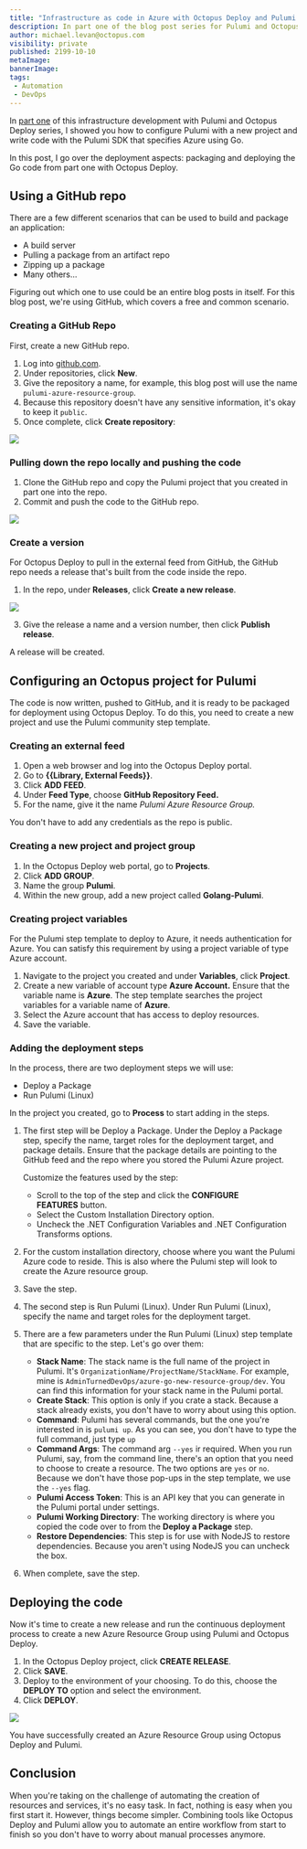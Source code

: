```yaml
---
title: "Infrastructure as code in Azure with Octopus Deploy and Pulumi: Part two"
description: In part one of the blog post series for Pulumi and Octopus Deploy, you learned how to configure Pulumi. In this post, you learn how to tie it together with Octopus Deploy.
author: michael.levan@octopus.com
visibility: private
published: 2199-10-10 
metaImage: 
bannerImage: 
tags:
 - Automation
 - DevOps
---
```


In [part one](add-link) of this infrastructure development with Pulumi and Octopus Deploy series, I showed you how to configure Pulumi with a new project and write code with the Pulumi SDK that specifies Azure using Go.

In this post, I go over the deployment aspects: packaging and deploying the Go code from part one with Octopus Deploy.

## Using a GitHub repo

There are a few different scenarios that can be used to build and package an application:

- A build server
- Pulling a package from an artifact repo
- Zipping up a package
- Many others...

Figuring out which one to use could be an entire blog posts in itself. For this blog post, we're using GitHub, which covers a free and common scenario.

### Creating a GitHub Repo

First, create a new GitHub repo.

1. Log into [github.com](https://www.github.com).
2. Under repositories, click **New**.
3. Give the repository a name, for example, this blog post will use the name `pulumi-azure-resource-group`.
4. Because this repository doesn't have any sensitive information, it's okay to keep it `public`.
5. Once complete, click **Create repository**:

![](images/1.png)

### Pulling down the repo locally and pushing the code

1. Clone the GitHub repo and copy the Pulumi project that you created in part one into the repo.
2. Commit and push the code to the GitHub repo.

![](images/2.png)

### Create a version

For Octopus Deploy to pull in the external feed from GitHub, the GitHub repo needs a release that's built from the code inside the repo.

1. In the repo, under **Releases**, click **Create a new release**. 

![](images/3.png)

3. Give the release a name and a version number, then click **Publish release**.

A release will be created.

## Configuring an Octopus project for Pulumi

The code is now written, pushed to GitHub, and it is ready to be packaged for deployment using Octopus Deploy. To do this, you need to create a new project and use the Pulumi community step template.

### Creating an external feed

1. Open a web browser and log into the Octopus Deploy portal.
2. Go to **{{Library, External Feeds}}**.
3. Click **ADD FEED**.
4. Under **Feed Type**, choose **GitHub Repository Feed.**
5. For the name, give it the name *Pulumi Azure Resource Group.*

You don't have to add any credentials as the repo is public.

### Creating a new project and project group

1. In the Octopus Deploy web portal, go to **Projects**.
2. Click **ADD GROUP**.
3. Name the group **Pulumi**.
4. Within the new group, add a new project called **Golang-Pulumi**.

### Creating project variables

For the Pulumi step template to deploy to Azure, it needs authentication for Azure. You can satisfy this requirement by using a project variable of type Azure account.

1. Navigate to the project you created and under **Variables**, click **Project**.
2. Create a new variable of account type **Azure Account.** Ensure that the variable name is **Azure**. The step template searches the project variables for a variable name of **Azure**.
3. Select the Azure account that has access to deploy resources.
4. Save the variable.

### Adding the deployment steps

In the process, there are two deployment steps we will use:

- Deploy a Package
- Run Pulumi (Linux)

In the project you created, go to **Process** to start adding in the steps.

1. The first step will be Deploy a Package. Under the Deploy a Package step, specify the name, target roles for the deployment target, and package details. Ensure that the package details are pointing to the GitHub feed and the repo where you stored the Pulumi Azure project.

	Customize the features used by the step:

	- Scroll to the top of the step and click the **CONFIGURE FEATURES** button.
	- Select the Custom Installation Directory option.
	- Uncheck the .NET Configuration Variables and .NET Configuration Transforms options.

2. For the custom installation directory, choose where you want the Pulumi Azure code to reside. This is also where the Pulumi step will look to create the Azure resource group.
3. Save the step.
4. The second step is Run Pulumi (Linux). Under Run Pulumi (Linux), specify the name and target roles for the deployment target. 
5. There are a few parameters under the Run Pulumi (Linux) step template that are specific to the step. Let's go over them:
    - **Stack Name**: The stack name is the full name of the project in Pulumi. It's `OrganizationName/ProjectName/StackName`. For example, mine is `AdminTurnedDevOps/azure-go-new-resource-group/dev`. You can find this information for your stack name in the Pulumi portal.
    - **Create Stack**: This option is only if you crate a stack. Because a stack already exists, you don't have to worry about using this option.
    - **Command**: Pulumi has several commands, but the one you're interested in is `pulumi up`. As you can see, you don't have to type the full command, just type `up`
    - **Command Args**: The command arg `--yes` ir required. When you run Pulumi, say, from the command line, there's an option that you need to choose to create a resource. The two options are `yes` or `no`. Because we don't have those pop-ups in the step template, we use the `--yes` flag.
    - **Pulumi Access Token**: This is an API key that you can generate in the Pulumi portal under settings.
    - **Pulumi Working Directory**: The working directory is where you copied the code over to from the **Deploy a Package** step.
    - **Restore Dependencies**: This step is for use with NodeJS to restore dependencies. Because you aren't using NodeJS you can uncheck the box.

6. When complete, save the step.

## Deploying the code

Now it's time to create a new release and run the continuous deployment process to create a new Azure Resource Group using Pulumi and Octopus Deploy.

1. In the Octopus Deploy project, click **CREATE RELEASE**.
2. Click **SAVE**.
3. Deploy to the environment of your choosing. To do this, choose the **DEPLOY TO** option and select the environment. 
4. Click **DEPLOY**.

![](images/5.png)

You have successfully created an Azure Resource Group using Octopus Deploy and Pulumi.

## Conclusion

When you're taking on the challenge of automating the creation of resources and services, it's no easy task. In fact, nothing is easy when you first start it. However, things become simpler. Combining tools like Octopus Deploy and Pulumi allow you to automate an entire workflow from start to finish so you don't have to worry about manual processes anymore.
